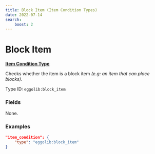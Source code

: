 ```yaml
---
title: Block Item (Item Condition Types)
date: 2022-07-14
search:
    boost: 2
---
```


#   Block Item

[**Item Condition Type**](../item_condition_types.md)

Checks whether the item is a block item *(e.g: an item that can place blocks).*

Type ID: `eggolib:block_item`


### Fields

None.


### Examples

``` json
"item_condition": {
    "type": "eggolib:block_item"
}
```
